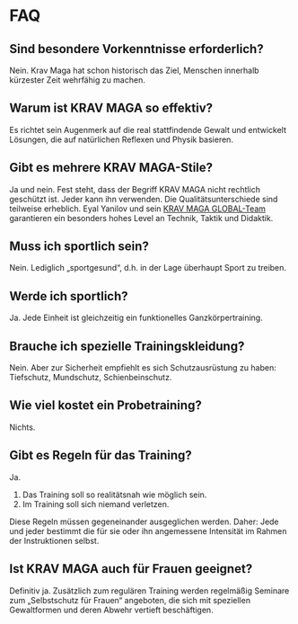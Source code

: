 FAQ
===

Sind besondere Vorkenntnisse erforderlich? 
---------------------------------------
Nein. Krav Maga hat schon historisch das Ziel, Menschen innerhalb
kürzester Zeit wehrfähig zu machen. 

Warum ist KRAV MAGA so effektiv? 
---------------------------------------
Es richtet sein Augenmerk auf die real stattfindende Gewalt und entwickelt
Lösungen, die auf natürlichen Reflexen und Physik basieren. 

Gibt es mehrere KRAV MAGA-Stile? 
---------------------------------------
Ja und nein. Fest steht, dass der Begriff KRAV MAGA nicht rechtlich geschützt
ist. Jeder kann ihn verwenden. Die Qualitätsunterschiede sind teilweise
erheblich. Eyal Yanilov und sein [KRAV MAGA GLOBAL-Team](http://krav-maga.com/kmg-global-and-international-team-instructors/)
garantieren ein besonders hohes Level an Technik, Taktik und Didaktik. 

Muss ich sportlich sein? 
---------------------------------------
Nein. Lediglich „sportgesund“, d.h. in der Lage überhaupt Sport zu
treiben. 

Werde ich sportlich? 
---------------------------------------
Ja. Jede Einheit ist gleichzeitig ein funktionelles
Ganzkörpertraining. 

Brauche ich spezielle Trainingskleidung? 
---------------------------------------
Nein. Aber zur Sicherheit empfiehlt es sich Schutzausrüstung zu haben:
Tiefschutz, Mundschutz, Schienbeinschutz. 

Wie viel kostet ein Probetraining? 
---------------------------------------
Nichts. 

Gibt es Regeln für das Training? 
---------------------------------------
Ja. 

1. Das Training soll so realitätsnah wie möglich sein. 
1. Im Training soll sich niemand verletzen. 

Diese Regeln müssen gegeneinander ausgeglichen werden. Daher: Jede und jeder
bestimmt die für sie oder ihn angemessene Intensität im Rahmen der
Instruktionen selbst. 

Ist KRAV MAGA auch für Frauen geeignet? 
---------------------------------------
Definitiv ja. Zusätzlich zum regulären Training werden regelmäßig
Seminare zum „Selbstschutz für Frauen“ angeboten, die sich mit speziellen
Gewaltformen und deren Abwehr vertieft beschäftigen. 

